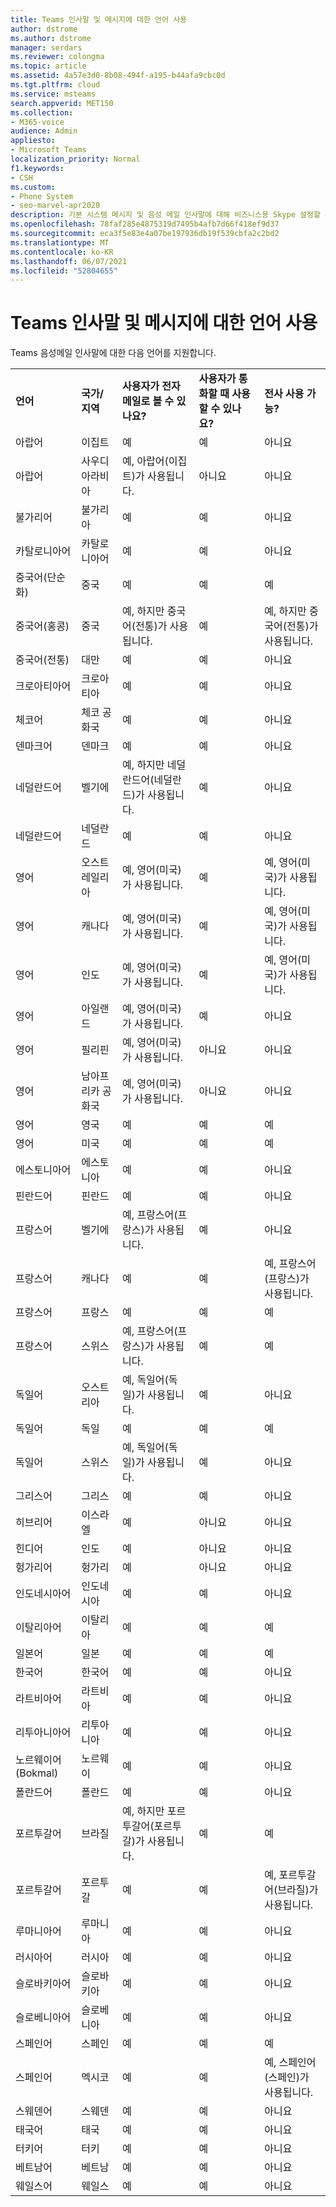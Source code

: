 ```yaml
---
title: Teams 인사말 및 메시지에 대한 언어 사용
author: dstrome
ms.author: dstrome
manager: serdars
ms.reviewer: colongma
ms.topic: article
ms.assetid: 4a57e3d0-8b08-494f-a195-b44afa9cbc0d
ms.tgt.pltfrm: cloud
ms.service: msteams
search.appverid: MET150
ms.collection:
- M365-voice
audience: Admin
appliesto:
- Microsoft Teams
localization_priority: Normal
f1.keywords:
- CSH
ms.custom:
- Phone System
- seo-marvel-apr2020
description: 기본 시스템 메시지 및 음성 메일 인사말에 대해 비즈니스용 Skype 설정할 수 있는 언어에 대해 자세히 알아보습니다.
ms.openlocfilehash: 78faf285e4875319d7495b4afb7d66f418ef9d37
ms.sourcegitcommit: eca3f5e83e4a07be197936db19f539cbfa2c2bd2
ms.translationtype: MT
ms.contentlocale: ko-KR
ms.lasthandoff: 06/07/2021
ms.locfileid: "52804655"
---
```

# <a name="teams-languages-for-voicemail-greetings-and-messages"></a>Teams 인사말 및 메시지에 대한 언어 사용

Teams 음성메일 인사말에 대한 다음 언어를 지원합니다.
  
||||||
|:-------------|:------------------|:--------------------------------------------|:-------------------------------------|:-----------------------------|
|**언어**  |**국가/지역** |**사용자가 전자 메일로 볼 수 있나요?** |**사용자가 통화할 때 사용할 수 있나요?** |**전사 사용 가능?**  |
|아랍어        |이집트              |예                                          |예                                   |아니요  |
|아랍어        |사우디아라비아       |예, 아랍어(이집트)가 사용됩니다.             |아니요                                    |아니요  |
|불가리어     |불가리아           |예                                          |예                                   |아니요  |
|카탈로니아어       |카탈로니아어            |예                                          |예                                   |아니요  |
|중국어(단순화)   |중국     |예                                          |예                                   |예 |
|중국어(홍콩)    |중국     |예, 하지만 중국어(전통)가 사용됩니다.      |예                                   |예, 하지만 중국어(전통)가 사용됩니다. |
|중국어(전통)  |대만    |예                                          |예                                   |아니요  |
|크로아티아어      |크로아티아            |예                                          |예                                   |아니요  |
|체코어         |체코 공화국     |예                                          |예                                   |아니요  |
|덴마크어        |덴마크            |예                                          |예                                   |아니요  |
|네덜란드어         |벨기에            |예, 하지만 네덜란드어(네덜란드)가 사용됩니다.        |예                                   |아니요  |
|네덜란드어         |네덜란드        |예                                          |예                                   |아니요  |
|영어       |오스트레일리아          |예, 영어(미국)가 사용됩니다.    |예                                   |예, 영어(미국)가 사용됩니다. |
|영어       |캐나다             |예, 영어(미국)가 사용됩니다.    |예                                   |예, 영어(미국)가 사용됩니다. |
|영어       |인도              |예, 영어(미국)가 사용됩니다.    |예                                   |예, 영어(미국)가 사용됩니다. |
|영어       |아일랜드            |예, 영어(미국)가 사용됩니다.    |예                                   |아니요  |
|영어       |필리핀        |예, 영어(미국)가 사용됩니다.    |아니요                                    |아니요  |
|영어       |남아프리카 공화국       |예, 영어(미국)가 사용됩니다.    |아니요                                    |아니요  |
|영어       |영국      |예                                          |예                                   |예 |
|영어       |미국      |예                                          |예                                   |예 |
|에스토니아어      |에스토니아            |예                                          |예                                   |아니요  |
|핀란드어       |핀란드            |예                                          |예                                   |아니요  |
|프랑스어        |벨기에            |예, 프랑스어(프랑스)가 사용됩니다.            |예                                   |아니요  |
|프랑스어        |캐나다             |예                                          |예                                   |예, 프랑스어(프랑스)가 사용됩니다.   |
|프랑스어        |프랑스             |예                                          |예                                   |예 |
|프랑스어        |스위스        |예, 프랑스어(프랑스)가 사용됩니다.            |예                                   |예 |
|독일어        |오스트리아            |예, 독일어(독일)가 사용됩니다.           |예                                   |아니요  |
|독일어        |독일            |예                                          |예                                   |예 |
|독일어        |스위스        |예, 독일어(독일)가 사용됩니다.           |예                                   |아니요  |
|그리스어         |그리스             |예                                          |예                                   |아니요  |
|히브리어        |이스라엘             |예                                          |아니요                                    |아니요  |
|힌디어         |인도              |예                                          |아니요                                    |아니요  |
|헝가리어     |헝가리            |예                                          |아니요                                    |아니요  |
|인도네시아어    |인도네시아          |예                                          |예                                   |아니요  |
|이탈리아어       |이탈리아              |예                                          |예                                   |예 |
|일본어      |일본              |예                                          |예                                   |예 |
|한국어        |한국어             |예                                          |예                                   |아니요  |
|라트비아어       |라트비아             |예                                          |예                                   |아니요  |
|리투아니아어    |리투아니아          |예                                          |예                                   |아니요  |
|노르웨이어(Bokmal)   |노르웨이      |예                                          |예                                   |아니요  |
|폴란드어        |폴란드             |예                                          |예                                   |아니요  |
|포르투갈어    |브라질             |예, 하지만 포르투갈어(포르투갈)가 사용됩니다.      |예                                   |예 |
|포르투갈어    |포르투갈           |예                                          |예                                   |예, 포르투갈어(브라질)가 사용됩니다.  |
|루마니아어      |루마니아            |예                                          |예                                   |아니요  |
|러시아어       |러시아             |예                                          |예                                   |아니요  |
|슬로바키아어        |슬로바키아           |예                                          |예                                   |아니요  |
|슬로베니아어     |슬로베니아           |예                                          |예                                   |아니요  |
|스페인어       |스페인              |예                                          |예                                   |예 |
|스페인어       |멕시코             |예                                          |예                                   |예, 스페인어(스페인)가 사용됩니다.   |
|스웨덴어       |스웨덴             |예                                          |예                                   |아니요  |
|태국어          |태국           |예                                          |예                                   |아니요  |
|터키어       |터키             |예                                          |예                                   |아니요  |
|베트남어    |베트남            |예                                          |예                                   |아니요  |
|웨일스어         |웨일스              |예                                          |예                                   |아니요  |

 
